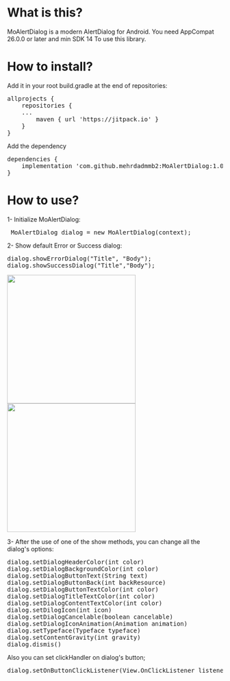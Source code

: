 # What is this?
MoAlertDialog is a modern AlertDialog for Android.
You need AppCompat 26.0.0 or later and min SDK 14 To use this library.

# How to install?


Add it in your root build.gradle at the end of repositories:

<pre>
allprojects {
	repositories {
	...
		maven { url 'https://jitpack.io' }
	}
}
</pre>
Add the dependency

<pre>
dependencies {
	implementation 'com.github.mehrdadmmb2:MoAlertDialog:1.0.1'
}
</pre>

# How to use?

1- Initialize MoAlertDialog:
<pre> MoAlertDialog dialog = new MoAlertDialog(context);</pre>

2- Show default Error or Success dialog:
<pre>
dialog.showErrorDialog("Title", "Body");
dialog.showSuccessDialog("Title","Body");
</pre>

<img src="http://s8.picofile.com/file/8350731926/Screenshot_20190131_143704_MoAlertDialog.jpg" width='300px'> <img src="http://s8.picofile.com/file/8350731976/Screenshot_20190131_143834_MoAlertDialog.jpg" width='300px'>

3-  After the use of one of the show methods, you can change all the dialog's options:
<pre>
dialog.setDialogHeaderColor(int color)
dialog.setDialogBackgroundColor(int color)
dialog.setDialogButtonText(String text)
dialog.setDialogButtonBack(int backResource)
dialog.setDialogButtonTextColor(int color)
dialog.setDialogTitleTextColor(int color)
dialog.setDialogContentTextColor(int color)
dialog.setDilogIcon(int icon)
dialog.setDialogCancelable(boolean cancelable)
dialog.setDialogIconAnimation(Animation animation)
dialog.setTypeface(Typeface typeface)
dialog.setContentGravity(int gravity)
dialog.dismis()
</pre>
Also you can set clickHandler on dialog's button;
<pre>dialog.setOnButtonClickListener(View.OnClickListener listener)</pre>
